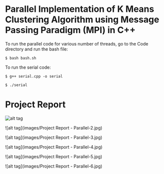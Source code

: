 # Parallel Implementation of K Means Clustering Algorithm using Message Passing Paradigm (MPI) in C++

To run the parallel code for various number of threads, go to the Code directory and run the bash file:
```
$ bash bash.sh
```

To run the serial code:

```
$ g++ serial.cpp -o serial

$ ./serial
```
# Project Report

![alt tag]("images/Project%20Report%20-%20Parallel-1.jpg")

![alt tag](images/Project Report - Parallel-2.jpg)

![alt tag](images/Project Report - Parallel-3.jpg)

![alt tag](images/Project Report - Parallel-4.jpg)

![alt tag](images/Project Report - Parallel-5.jpg)

![alt tag](images/Project Report - Parallel-6.jpg)
